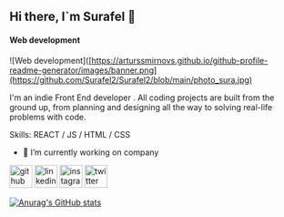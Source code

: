 ## Hi there, I`m Surafel 👋

#### Web development
![Web development]([https://arturssmirnovs.github.io/github-profile-readme-generator/images/banner.png](https://github.com/Surafel2/Surafel2/blob/main/photo_sura.jpg)

I'm an indie Front End developer . All coding projects are built from the ground up, from planning and designing all the way to solving real-life problems with code. 

Skills: REACT / JS / HTML / CSS

- 🔭 I’m currently working on company 


[<img src='https://cdn.jsdelivr.net/npm/simple-icons@3.0.1/icons/github.svg' alt='github' height='40'>](https://github.com/Surafel2)  [<img src='https://cdn.jsdelivr.net/npm/simple-icons@3.0.1/icons/linkedin.svg' alt='linkedin' height='40'>](https://www.linkedin.com/in/https://www.linkedin.com/in/surafel-manyazewal-aa461a29a?utm_source=share&utm_campaign=share_via&utm_content=profile&utm_medium=android_app/)  [<img src='https://cdn.jsdelivr.net/npm/simple-icons@3.0.1/icons/instagram.svg' alt='instagram' height='40'>](https://www.instagram.com/https://www.instagram.com/surafel.m7?igsh=MXc4NXlueWpiamozaQ==/)  [<img src='https://cdn.jsdelivr.net/npm/simple-icons@3.0.1/icons/twitter.svg' alt='twitter' height='40'>](https://twitter.com/https://x.com/manyazewal16432?t=HLsOb8z4mirosN6EsLvplg&s=09)  




[![Anurag's GitHub stats](https://github-readme-stats.vercel.app/api?username=Surafel2)](https://github.com/anuraghazra/github-readme-stats)
